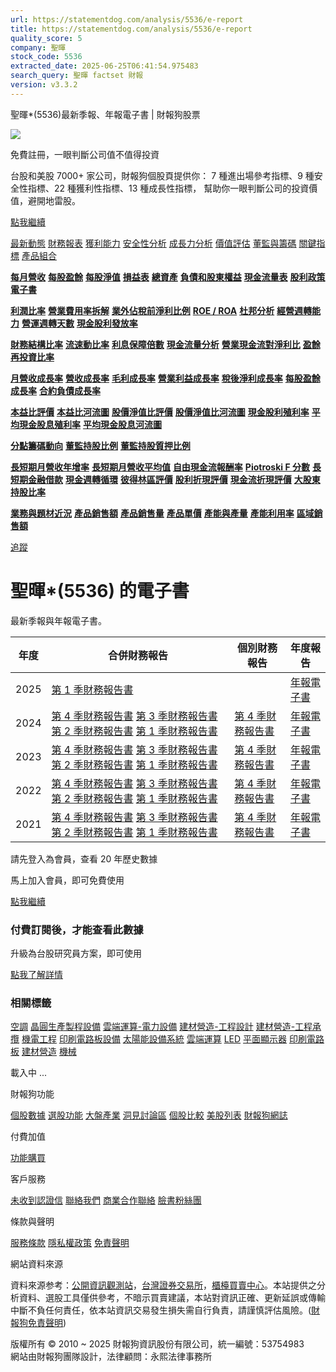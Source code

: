 ```yaml
---
url: https://statementdog.com/analysis/5536/e-report
title: https://statementdog.com/analysis/5536/e-report
quality_score: 5
company: 聖暉
stock_code: 5536
extracted_date: 2025-06-25T06:41:54.975483
search_query: 聖暉 factset 財報
version: v3.3.2
---
```


聖暉\*(5536)最新季報、年報電子書 | 財報狗股票















![](https://www.facebook.com/tr?id=1265443774131605&ev=PageView&noscript=1)













































































免費註冊，一眼判斷公司值不值得投資

台股和美股 7000+ 家公司，財報狗個股頁提供你：
7 種進出場參考指標、9 種安全性指標、22 種獲利性指標、13 種成長性指標，
幫助你一眼判斷公司的投資價值，避開地雷股。

[點我繼續](/users/sign_up)

[最新動態](/analysis/5536)
[財務報表](/analysis/5536/monthly-revenue)
[獲利能力](/analysis/5536/profit-margin)
[安全性分析](/analysis/5536/financial-structure-ratio)
[成長力分析](/analysis/5536/monthly-revenue-growth-rate)
[價值評估](/analysis/5536/pe)
[董監與籌碼](/analysis/5536/broker-trading)
[關鍵指標](/analysis/5536/long-term-and-short-term-monthly-revenue-yoy)
[產品組合](/analysis/5536/ai-search)

[**每月營收**](/analysis/5536/monthly-revenue)
[**每股盈餘**](/analysis/5536/eps)
[**每股淨值**](/analysis/5536/nav)
[**損益表**](/analysis/5536/income-statement)
[**總資產**](/analysis/5536/assets)
[**負債和股東權益**](/analysis/5536/liabilities-and-equity)
[**現金流量表**](/analysis/5536/cash-flow-statement)
[**股利政策**](/analysis/5536/dividend-policy)
[**電子書**](/analysis/5536/e-report)

[**利潤比率**](/analysis/5536/profit-margin)
[**營業費用率拆解**](/analysis/5536/operating-expense-ratio)
[**業外佔稅前淨利比例**](/analysis/5536/non-operating-income-to-profit-before-tax)
[**ROE / ROA**](/analysis/5536/roe-roa)
[**杜邦分析**](/analysis/5536/du-pont-analysis)
[**經營週轉能力**](/analysis/5536/turnover-ratio)
[**營運週轉天數**](/analysis/5536/turnover-days)
[**現金股利發放率**](/analysis/5536/dividend-payout-ratio)

[**財務結構比率**](/analysis/5536/financial-structure-ratio)
[**流速動比率**](/analysis/5536/current-ratio-and-quick-ratio)
[**利息保障倍數**](/analysis/5536/interest-coverage-ratio)
[**現金流量分析**](/analysis/5536/cash-flow-analysis)
[**營業現金流對淨利比**](/analysis/5536/operating-cash-flow-to-net-income-ratio)
[**盈餘再投資比率**](/analysis/5536/reinvestment-rate)

[**月營收成長率**](/analysis/5536/monthly-revenue-growth-rate)
[**營收成長率**](/analysis/5536/revenue-growth-rate)
[**毛利成長率**](/analysis/5536/gross-profit-growth-rate)
[**營業利益成長率**](/analysis/5536/operating-income-growth-rate)
[**稅後淨利成長率**](/analysis/5536/net-income-growth-rate)
[**每股盈餘成長率**](/analysis/5536/eps-growth-rate)
[**合約負債成長率**](/analysis/5536/current-contract-liabilities-growth-rate)

[**本益比評價**](/analysis/5536/pe)
[**本益比河流圖**](/analysis/5536/pe-band)
[**股價淨值比評價**](/analysis/5536/pb)
[**股價淨值比河流圖**](/analysis/5536/pb-band)
[**現金股利殖利率**](/analysis/5536/dividend-yield)
[**平均現金股息殖利率**](/analysis/5536/average-dividend-yield)
[**平均現金股息河流圖**](/analysis/5536/average-dividend-yield-band)

[**分點籌碼動向**](/analysis/5536/broker-trading)
[**董監持股比例**](/analysis/5536/board-members-and-supervisors-shares-to-shares-outstanding-ratio)
[**董監持股質押比例**](/analysis/5536/pledging-ratio-of-board-members-and-supervisors)

[**長短期月營收年增率**](/analysis/5536/long-term-and-short-term-monthly-revenue-yoy)
[**長短期月營收平均值**](/analysis/5536/average-long-term-and-short-term-monthly-revenue)
[**自由現金流報酬率**](/analysis/5536/croic)
[**Piotroski F 分數**](/analysis/5536/piotroski-f-score)
[**長短期金融借款**](/analysis/5536/financial-borrowing)
[**現金週轉循環**](/analysis/5536/cash-conversion-cycle)
[**彼得林區評價**](/analysis/5536/peter-lynch-valuation)
[**股利折現評價**](/analysis/5536/dividend-discount-valuation)
[**現金流折現評價**](/analysis/5536/dcf-valuation)
[**大股東持股比率**](/analysis/5536/majority-shareholders-share-ratio)

[**業務與題材近況**](/analysis/5536/ai-search)
[**產品銷售額**](/analysis/5536/product-sales-figure)
[**產品銷售量**](/analysis/5536/product-sales-volume)
[**產品單價**](/analysis/5536/product-unit-price)
[**產能與產量**](/analysis/5536/production-capacity)
[**產能利用率**](/analysis/5536/production-capacity-utilization)
[**區域銷售額**](/analysis/5536/product-regional-sales)

[追蹤](/users/sign_up)

# 聖暉\*(5536) 的電子書

最新季報與年報電子書。

| 年度 | 合併財務報告 | 個別財務報告 | 年度報告 |
| --- | --- | --- | --- |
| 2025 | [第 1 季財務報告書](https://doc.twse.com.tw/server-java/t57sb01?co_id=5536&colorchg=1&kind=A&step=9&filename=202501_5536_AI1.pdf) |  | [年報電子書](/analysis) |
| 2024 | [第 4 季財務報告書](https://doc.twse.com.tw/server-java/t57sb01?co_id=5536&colorchg=1&kind=A&step=9&filename=202404_5536_AI1.pdf)  [第 3 季財務報告書](https://doc.twse.com.tw/server-java/t57sb01?co_id=5536&colorchg=1&kind=A&step=9&filename=202403_5536_AI1.pdf)  [第 2 季財務報告書](https://doc.twse.com.tw/server-java/t57sb01?co_id=5536&colorchg=1&kind=A&step=9&filename=202402_5536_AI1.pdf)  [第 1 季財務報告書](https://doc.twse.com.tw/server-java/t57sb01?co_id=5536&colorchg=1&kind=A&step=9&filename=202401_5536_AI1.pdf) | [第 4 季財務報告書](https://doc.twse.com.tw/server-java/t57sb01?co_id=5536&colorchg=1&kind=A&step=9&filename=202404_5536_AI3.pdf) | [年報電子書](https://doc.twse.com.tw/server-java/t57sb01?co_id=5536&colorchg=1&kind=F&step=9&filename=2024_5536_20250522F04.pdf) |
| 2023 | [第 4 季財務報告書](https://doc.twse.com.tw/server-java/t57sb01?co_id=5536&colorchg=1&kind=A&step=9&filename=202304_5536_AI1.pdf)  [第 3 季財務報告書](https://doc.twse.com.tw/server-java/t57sb01?co_id=5536&colorchg=1&kind=A&step=9&filename=202303_5536_AI1.pdf)  [第 2 季財務報告書](https://doc.twse.com.tw/server-java/t57sb01?co_id=5536&colorchg=1&kind=A&step=9&filename=202302_5536_AI1.pdf)  [第 1 季財務報告書](https://doc.twse.com.tw/server-java/t57sb01?co_id=5536&colorchg=1&kind=A&step=9&filename=202301_5536_AI1.pdf) | [第 4 季財務報告書](https://doc.twse.com.tw/server-java/t57sb01?co_id=5536&colorchg=1&kind=A&step=9&filename=202304_5536_AI3.pdf) | [年報電子書](https://doc.twse.com.tw/server-java/t57sb01?co_id=5536&colorchg=1&kind=F&step=9&filename=2023_5536_20240524F04.pdf) |
| 2022 | [第 4 季財務報告書](https://doc.twse.com.tw/server-java/t57sb01?co_id=5536&colorchg=1&kind=A&step=9&filename=202204_5536_AI1.pdf)  [第 3 季財務報告書](https://doc.twse.com.tw/server-java/t57sb01?co_id=5536&colorchg=1&kind=A&step=9&filename=202203_5536_AI1.pdf)  [第 2 季財務報告書](https://doc.twse.com.tw/server-java/t57sb01?co_id=5536&colorchg=1&kind=A&step=9&filename=202202_5536_AI1.pdf)  [第 1 季財務報告書](https://doc.twse.com.tw/server-java/t57sb01?co_id=5536&colorchg=1&kind=A&step=9&filename=202201_5536_AI1.pdf) | [第 4 季財務報告書](https://doc.twse.com.tw/server-java/t57sb01?co_id=5536&colorchg=1&kind=A&step=9&filename=202204_5536_AI3.pdf) | [年報電子書](https://doc.twse.com.tw/server-java/t57sb01?co_id=5536&colorchg=1&kind=F&step=9&filename=2022_5536_20230525F04.pdf) |
| 2021 | [第 4 季財務報告書](https://doc.twse.com.tw/server-java/t57sb01?co_id=5536&colorchg=1&kind=A&step=9&filename=202104_5536_AI1.pdf)  [第 3 季財務報告書](https://doc.twse.com.tw/server-java/t57sb01?co_id=5536&colorchg=1&kind=A&step=9&filename=202103_5536_AI1.pdf)  [第 2 季財務報告書](https://doc.twse.com.tw/server-java/t57sb01?co_id=5536&colorchg=1&kind=A&step=9&filename=202102_5536_AI1.pdf)  [第 1 季財務報告書](https://doc.twse.com.tw/server-java/t57sb01?co_id=5536&colorchg=1&kind=A&step=9&filename=202101_5536_AI1.pdf) | [第 4 季財務報告書](https://doc.twse.com.tw/server-java/t57sb01?co_id=5536&colorchg=1&kind=A&step=9&filename=202104_5536_AI3.pdf) | [年報電子書](https://doc.twse.com.tw/server-java/t57sb01?co_id=5536&colorchg=1&kind=F&step=9&filename=2021_5536_20220526F04.pdf) |

請先登入為會員，查看 20 年歷史數據

馬上加入會員，即可免費使用

[點我繼續](/users/sign_up)

### 付費訂閱後，才能查看此數據

升級為台股研究員方案，即可使用

[點我了解詳情](/pricing)

### 相關標籤

[空調](/tags/555)
[晶圓生產製程設備](/tags/1417)
[雲端運算-電力設備](/tags/913)
[建材營造-工程設計](/tags/521)
[建材營造-工程承攬](/tags/460)
[機電工程](/tags/456)
[印刷電路板設備](/tags/409)
[太陽能設備系統](/tags/395)
[雲端運算](/tags/369)
[LED](/tags/357)
[平面顯示器](/tags/354)
[印刷電路板](/tags/351)
[建材營造](/tags/312)
[機械](/tags/306)

載入中 ...





財報狗功能

[個股數據](/analysis)
[選股功能](/screeners)
[大盤產業](/taiex)
[洞見討論區](/insight)
[個股比較](/compare/tpe)
[美股列表](/us-stock-list)
[財報狗網誌](/blog/)

付費加值

[功能購買](/pricing)

客戶服務

[未收到認證信](/users/recv_auth_fail)
[聯絡我們](/contact)
[商業合作聯絡](/contact)
[臉書粉絲團](//www.facebook.com/statementdog)

條款與聲明

[服務條款](/law/tos)
[隱私權政策](/law/privacy)
[免責聲明](/law/disclaimer)

網站資料來源

資料來源参考：[公開資訊觀測站](http://mops.twse.com.tw/mops/web/index)，[台灣證券交易所](http://www.tse.com.tw/)，[櫃檯買賣中心](http://www.otc.org.tw/)。本站提供之分析資料、選股工具僅供參考，不暗示買賣建議，本站對資訊正確、更新延誤或傳輸中斷不負任何責任，依本站資訊交易發生損失需自行負責，請謹慎評估風險。([財報狗免責聲明](/law/disclaimer))

版權所有 © 2010 ~ 2025 財報狗資訊股份有限公司，統一編號：53754983  
網站由財報狗團隊設計，法律顧問：永熙法律事務所